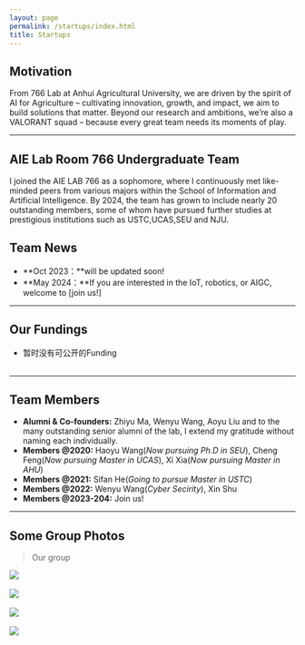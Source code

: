 ```yaml
---
layout: page
permalink: /startups/index.html
title: Startups
---
```


## Motivation

From 766 Lab at Anhui Agricultural University, we are driven by the spirit of AI for Agriculture – cultivating innovation, growth, and impact, we aim to build solutions that matter. Beyond our research and ambitions, we’re also a VALORANT squad – because every great team needs its moments of play.<br>

---

## AIE Lab Room 766 Undergraduate Team

I joined the AIE LAB 766 as a sophomore, where I continuously met like-minded peers from various majors within the School of Information and Artificial Intelligence. By 2024, the team has grown to include nearly 20 outstanding members, some of whom have pursued further studies at prestigious institutions such as USTC,UCAS,SEU and NJU.<br>

## Team News

<!-- - **Jan 2024：**Our team won the Finalist Award (Top 3%) in China International College Students’ Innovation Competition.
- **Sep 2023：**Our work [DefenderIoT](https://fzuiot.site/) has been reported by [Youth of FZU (in Chinese)](https://mp.weixin.qq.com/s/MF2NJQtEHsVwsm8Ym-l7Gg).
- **Aug 2023：**Our team won the Best Technology Award (Top 1%) in National Youth Science Innovation Project Competition.
- **June 2023：**Our team won a national undergraduate research training grant (about $3000). -->
- **Oct 2023：**will be updated soon!
- **May 2024：**If you are interested in the IoT, robotics, or AIGC, welcome to [join us!]<br>

---

## Our Fundings

<!-- - Project: DefenderIoT — Leading the New Generation of Industrial Inspection<br>**Funding $2000** (Grant No. 20230357)<br>China International College Students’ Innovation Competition Award<br>Project Leader & Product Manager (2024)<br><br>
- Project: Industrial Inspection System based on Intelligent IoT and Bionic Quadruped Robot<br>**Funding $3000** (Grant No. 202310386056)<br>China National Undergraduate Innovation and Entrepreneurship Training Program<br>Project Leader & Student Investigator (2023-2024)<br><br>
- Project: Community Monitoring System based on Smart IoT and Inspection Vehicle<br>**Funding $1000** (Grant No. 2023080208)<br>National Youth Science Innovation Project Competition Award<br>Project Leader & Student Investigator (2023)<br><br> -->
- 暂时没有可公开的Funding<br><br>

---

## Team Members

- **Alumni & Co-founders:** Zhiyu Ma, Wenyu Wang, Aoyu Liu and to the many outstanding senior alumni of the lab, I extend my gratitude without naming each individually.
- **Members @2020:** Haoyu Wang(*Now pursuing Ph.D in SEU*), Cheng Feng(*Now pursuing Master in UCAS*), Xi Xia(*Now pursuing Master in AHU*)
- **Members @2021:** Sifan He(*Going to pursue Master in USTC*)
- **Members @2022:** Wenyu Wang(*Cyber Secirity*), Xin Shu
- **Members @2023-204:** Join us!<br>

---

## Some Group Photos

> Our group

<div>
<img src="https://lancelot-wy.github.io/images/teams/3.jpg">
</div>
<br>

<div>
<img src="https://lancelot-wy.github.io/images/teams/766_1.jpg">
</div>
<br>

<div>
<img src="https://lancelot-wy.github.io/images/teams/4.jpg">
</div>
<br>

<div>
<img src="https://lancelot-wy.github.io/images/teams/6.jpg">
</div>
<br>

